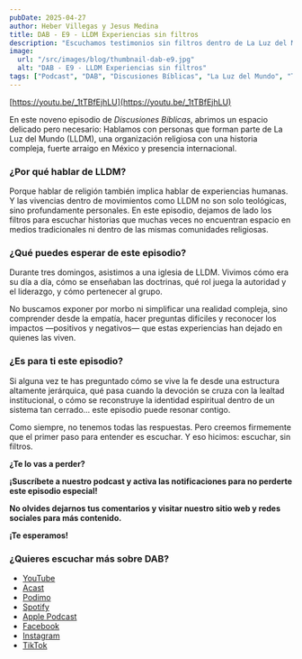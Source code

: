 ```yaml
---
pubDate: 2025-04-27
author: Heber Villegas y Jesus Medina
title: DAB - E9 - LLDM Experiencias sin filtros
description: "Escuchamos testimonios sin filtros dentro de La Luz del Mundo tras acompañar a la comunidad durante tres domingos."
image:
  url: "/src/images/blog/thumbnail-dab-e9.jpg"
  alt: "DAB - E9 - LLDM Experiencias sin filtros"
tags: ["Podcast", "DAB", "Discusiones Bíblicas", "La Luz del Mundo", "Testimonios"]
---
```


[https://youtu.be/_1tTBfEjhLU](https://youtu.be/_1tTBfEjhLU)

En este noveno episodio de *Discusiones Bíblicas*, abrimos un espacio delicado pero necesario: Hablamos con personas que forman parte de La Luz del Mundo (LLDM), una organización religiosa con una historia compleja, fuerte arraigo en México y presencia internacional.

### **¿Por qué hablar de LLDM?**

Porque hablar de religión también implica hablar de experiencias humanas. Y las vivencias dentro de movimientos como LLDM no son solo teológicas, sino profundamente personales. En este episodio, dejamos de lado los filtros para escuchar historias que muchas veces no encuentran espacio en medios tradicionales ni dentro de las mismas comunidades religiosas.

### **¿Qué puedes esperar de este episodio?**

Durante tres domingos, asistimos a una iglesia de LLDM. Vivimos cómo era su día a día, cómo se enseñaban las doctrinas, qué rol juega la autoridad y el liderazgo, y cómo pertenecer al grupo.

No buscamos exponer por morbo ni simplificar una realidad compleja, sino comprender desde la empatía, hacer preguntas difíciles y reconocer los impactos —positivos y negativos— que estas experiencias han dejado en quienes las viven.

### **¿Es para ti este episodio?**

Si alguna vez te has preguntado cómo se vive la fe desde una estructura altamente jerárquica, qué pasa cuando la devoción se cruza con la lealtad institucional, o cómo se reconstruye la identidad espiritual dentro de un sistema tan cerrado… este episodio puede resonar contigo.

Como siempre, no tenemos todas las respuestas. Pero creemos firmemente que el primer paso para entender es escuchar. Y eso hicimos: escuchar, sin filtros.

**¿Te lo vas a perder?**

**¡Suscríbete a nuestro podcast y activa las notificaciones para no perderte este episodio especial!**

**No olvides dejarnos tus comentarios y visitar nuestro sitio web y redes sociales para más contenido.**

**¡Te esperamos!**

### **¿Quieres escuchar más sobre DAB?**

- [YouTube](https://www.youtube.com/@discusionesbiblicas)
- [Acast](https://shows.acast.com/discusionesbiblicas)
- [Podimo](https://share.podimo.com/podcast/ef93b5a2-8bd4-4105-abe3-3c1cffa718b7?creatorId=e12b0f6c-3337-4ab7-abd1-5647481bc9fb&key=GePw0UCkvjln&source=ln&from=studio)
- [Spotify](https://open.spotify.com/show/6YUuB3dgq7vaLK6YVXvs7Q)
- [Apple Podcast](https://podcasts.apple.com/mx/podcast/discusiones-biblicas/id1645841221)
- [Facebook](https://www.facebook.com/discusionesbiblicas)
- [Instagram](https://www.instagram.com/discusionesbiblicas/)
- [TikTok](https://www.tiktok.com/@discusionesbiblicas)
